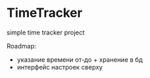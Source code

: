 TimeTracker
===========

simple time tracker project


Roadmap:

- указание времени от-до + хранение в бд
- интерфейс настроек сверху